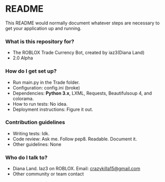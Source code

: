 # README #

This README would normally document whatever steps are necessary to get your application up and running.

### What is this repository for? ###

* The ROBLOX Trade Currency Bot, created by iaz3(Diana Land)
* 2.0 Alpha

### How do I get set up? ###

* Run main.py in the Trade folder.
* Configuration: config.ini (broke)
* Dependencies: **Python 3.x**, LXML, Requests, Beautifulsoup 4, and colorama.
* How to run tests: No idea.
* Deployment instructions: Figure it out.

### Contribution guidelines ###

* Writing tests: Idk.
* Code review: Ask me. Follow pep8. Readable. Document it.
* Other guidelines: None

### Who do I talk to? ###

* Diana Land. Iaz3 on ROBLOX. Email: crazykilla15@gmail.com
* Other community or team contact